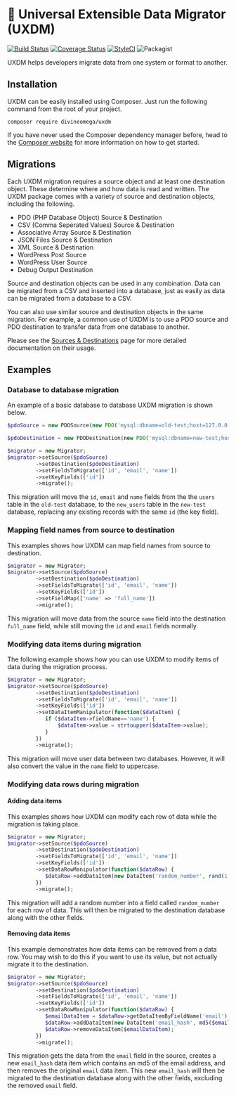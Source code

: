# 🔀 Universal Extensible Data Migrator (UXDM)

[![Build Status](https://travis-ci.org/DivineOmega/uxdm.svg?branch=master)](https://travis-ci.org/DivineOmega/uxdm)
[![Coverage Status](https://coveralls.io/repos/github/DivineOmega/uxdm/badge.svg?branch=master)](https://coveralls.io/github/DivineOmega/uxdm?branch=master)
[![StyleCI](https://styleci.io/repos/130364449/shield?branch=master)](https://styleci.io/repos/130364449)
![Packagist](https://img.shields.io/packagist/dt/DivineOmega/uxdm.svg)

UXDM helps developers migrate data from one system or format to another.

## Installation

UXDM can be easily installed using Composer. Just run the following command from the root of your project.

```
composer require divineomega/uxdm
```

If you have never used the Composer dependency manager before, head to the [Composer website](https://getcomposer.org/) for more information on how to get started.

## Migrations

Each UXDM migration requires a source object and at least one destination object. These determine where and how data is read and written. The UXDM package comes with a variety of source and destination objects, including the following.

* PDO (PHP Database Object) Source & Destination
* CSV (Comma Seperated Values) Source & Destination
* Associative Array Source & Destination
* JSON Files Source & Destination
* XML Source & Destination
* WordPress Post Source
* WordPress User Source
* Debug Output Destination

Source and destination objects can be used in any combination. Data can be migrated from a CSV and inserted into a database, just as easily as data can be migrated from a database to a CSV.

You can also use similar source and destination objects in the same migration. For example, a common use of UXDM is to use a PDO source and PDO destination to transfer data from one database to another. 

Please see the [Sources & Destinations](/docs/uxdm-sources-and-destinations.md) page for more detailed documentation on their usage.

## Examples

### Database to database migration

An example of a basic database to database UXDM migration is shown below.

```php
$pdoSource = new PDOSource(new PDO('mysql:dbname=old-test;host=127.0.0.1', 'root', 'password123'), 'users');

$pdoDestination = new PDODestination(new PDO('mysql:dbname=new-test;host=127.0.0.1', 'root', 'password456'), 'new_users');

$migrator = new Migrator;
$migrator->setSource($pdoSource)
         ->setDestination($pdoDestination)
         ->setFieldsToMigrate(['id', 'email', 'name'])
         ->setKeyFields(['id'])
         ->migrate();
```

This migration will move the `id`, `email` and `name` fields from the the `users` table in the `old-test` database, to the `new_users` table in the `new-test` database, replacing any existing records with the same `id` (the key field).

### Mapping field names from source to destination

This examples shows how UXDM can map field names from source to destination.

```php
$migrator = new Migrator;
$migrator->setSource($pdoSource)
         ->setDestination($pdoDestination)
         ->setFieldsToMigrate(['id', 'email', 'name'])
         ->setKeyFields(['id'])
         ->setFieldMap(['name' => 'full_name'])
         ->migrate();
```

This migration will move data from the source `name` field into the destination `full_name` field, while still moving the `id` and `email` fields normally.

### Modifying data items during migration

The following example shows how you can use UXDM to modify items of data during the migration process.

```php
$migrator = new Migrator;
$migrator->setSource($pdoSource)
         ->setDestination($pdoDestination)
         ->setFieldsToMigrate(['id', 'email', 'name'])
         ->setKeyFields(['id'])
         ->setDataItemManipulator(function($dataItem) {
            if ($dataItem->fieldName=='name') {
                $dataItem->value = strtoupper($dataItem->value);
            }
         })
         ->migrate();
```

This migration will move user data between two databases. However, it will also convert the value in the `name` field to uppercase.

### Modifying data rows during migration

#### Adding data items

This examples shows how UXDM can modify each row of data while the migration is taking place.

```php
$migrator = new Migrator;
$migrator->setSource($pdoSource)
         ->setDestination($pdoDestination)
         ->setFieldsToMigrate(['id', 'email', 'name'])
         ->setKeyFields(['id'])
         ->setDataRowManipulator(function($dataRow) {
            $dataRow->addDataItem(new DataItem('random_number', rand(1,1000)));
         })
         ->migrate();
```

This migration will add a random number into a field called `random_number` for each row of data. This will then be migrated to the destination database along with the other fields.

#### Removing data items

This example demonstrates how data items can be removed from a data row. You may wish to do this if you want to use its value, but not actually migrate it to the destination.

```php
$migrator = new Migrator;
$migrator->setSource($pdoSource)
         ->setDestination($pdoDestination)
         ->setFieldsToMigrate(['id', 'email', 'name'])
         ->setKeyFields(['id'])
         ->setDataRowManipulator(function($dataRow) {
            $emailDataItem = $dataRow->getDataItemByFieldName('email');
            $dataRow->addDataItem(new DataItem('email_hash', md5($emailDataItem->value)));
            $dataRow->removeDataItem($emailDataItem);
         })
         ->migrate();
```

This migration gets the data from the `email` field in the source, creates a new `email_hash` data item which contains an md5 of the email address, and then removes the original `email` data item. This new `email_hash` will then be migrated to the destination database along with the other fields, excluding the removed `email` field.
